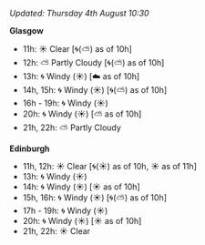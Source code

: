 *Updated: Thursday 4th August 10:30*

**Glasgow**

* 11h: :sunny: Clear [:cyclone:(:partly_sunny:) as of 10h]
* 12h: :partly_sunny: Partly Cloudy [:cyclone:(:partly_sunny:) as of 10h]
* 13h: :cyclone: Windy (:sunny:) [:cloud: as of 10h]
* 14h, 15h: :cyclone: Windy (:sunny:) [:cyclone:(:partly_sunny:) as of 10h]
* 16h - 19h: :cyclone: Windy (:sunny:)
* 20h: :cyclone: Windy (:sunny:) [:partly_sunny: as of 10h]
* 21h, 22h: :partly_sunny: Partly Cloudy

**Edinburgh**

* 11h, 12h: :sunny: Clear [:cyclone:(:sunny:) as of 10h, :sunny: as of 11h]
* 13h: :cyclone: Windy (:sunny:)
* 14h: :cyclone: Windy (:sunny:) [:sunny: as of 10h]
* 15h, 16h: :cyclone: Windy (:sunny:) [:cyclone:(:partly_sunny:) as of 10h]
* 17h - 19h: :cyclone: Windy (:sunny:)
* 20h: :cyclone: Windy (:sunny:) [:sunny: as of 10h]
* 21h, 22h: :sunny: Clear
